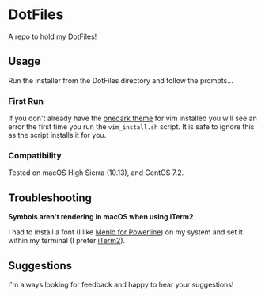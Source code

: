 # DotFiles
A repo to hold my DotFiles!

## Usage
Run the installer from the DotFiles directory and follow the prompts...

### First Run
If you don't already have the [onedark theme](https://github.com/joshdick/onedark.vim) for vim installed you will see an error the first time you run the `vim_install.sh` script. It is safe to ignore this as the script installs it for you.

### Compatibility
Tested on macOS High Sierra (10.13), and CentOS 7.2.

## Troubleshooting

**Symbols aren't rendering in macOS when using iTerm2**

I had to install a font (I like [Menlo for Powerline](https://github.com/abertsch/Menlo-for-Powerline)) on my system and set it within my terminal (I prefer [iTerm2](https://www.iterm2.com/)).

## Suggestions
I'm always looking for feedback and happy to hear your suggestions!
